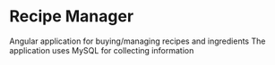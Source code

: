 # Recipe Manager

Angular application for buying/managing recipes and ingredients
The application uses MySQL for collecting information
